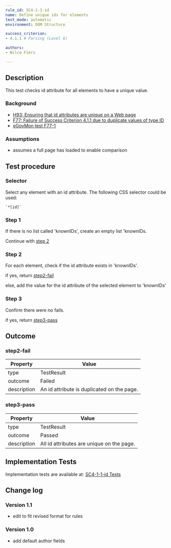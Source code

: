 ```yaml
---
rule_id: SC4-1-1-id
name: Define unique ids for elements
test_mode: automatic
environment: DOM Structure

success_criterion:
- 4.1.1 # Parsing (Level A)

authors:
- Wilco Fiers

---
```


## Description

This test checks id attribute for all elements to have a unique value.

### Background

- [H93: Ensuring that id attributes are unique on a Web page](http://www.w3.org/TR/2014/NOTE-WCAG20-TECHS-20140311/H93)
- [F77: Failure of Success Criterion 4.1.1 due to duplicate values of type ID](http://www.w3.org/TR/2014/NOTE-WCAG20-TECHS-20140311/F77)
- [eGovMon test F77-1](http://wiki.egovmon.no/wiki/SC4.1.1#ID:_F77-1)

### Assumptions

- assumes a full page has loaded to enable comparison

## Test procedure

### Selector

Select any element with an id attribute. The following CSS selector could be used: 

    `*[id]`

### Step 1

If there is no list called 'knownIDs', create an empty list 'knownIDs.

Continue with [step 2](#step-2)

### Step 2

For each element, check if the id attribute exists in 'knownIDs'.

if yes, return [step2-fail](#step2-fail)

else, add the value for the id attribute of the selected element to 'knownIDs'

### Step 3

Confirm there were no fails.

if yes, return [step3-pass](#step3-pass)

## Outcome

### step2-fail

| Property    | Value
|-------------|-----
| type        | TestResult
| outcome     | Failed
| description | An id attribute is duplicated on the page.

### step3-pass

| Property    | Value
|-------------|-----
| type        | TestResult
| outcome     | Passed
| description | All id attributes are unique on the page.

## Implementation Tests

Implementation tests are available at: [SC4-1-1-id Tests](SC4-1-1-id.test.md)

## Change log

### Version 1.1
- edit to fit revised format for rules

### Version 1.0
- add default author fields
